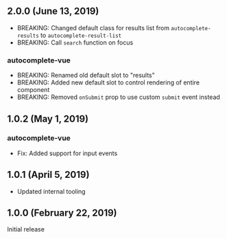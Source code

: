 ## 2.0.0 (June 13, 2019)

- BREAKING: Changed default class for results list from `autocomplete-results` to `autocomplete-result-list`
- BREAKING: Call `search` function on focus

### autocomplete-vue

- BREAKING: Renamed old default slot to "results"
- BREAKING: Added new default slot to control rendering of entire component
- BREAKING: Removed `onSubmit` prop to use custom `submit` event instead

## 1.0.2 (May 1, 2019)

### autocomplete-vue

- Fix: Added support for input events

## 1.0.1 (April 5, 2019)

- Updated internal tooling

## 1.0.0 (February 22, 2019)

Initial release
